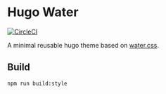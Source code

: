# Hugo Water

[![CircleCI](https://circleci.com/gh/megrxu/hugo-water.svg?style=svg)](https://circleci.com/gh/megrxu/hugo-water)

A minimal reusable hugo theme based on [water.css](https://watercss.netlify.com/).

## Build

`npm run build:style`
